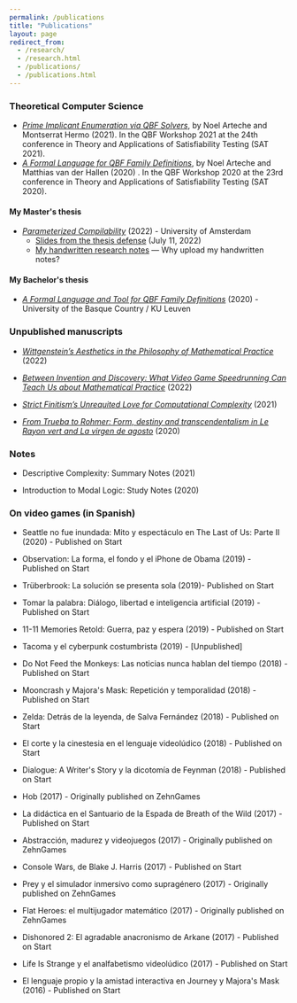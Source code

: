 ```yaml
---
permalink: /publications
title: "Publications"
layout: page
redirect_from: 
  - /research/
  - /research.html
  - /publications/
  - /publications.html
---
```


### Theoretical Computer Science  


- [*Prime Implicant Enumeration via QBF Solvers*](https://narteche.github.io/files/papers/Prime%20Implicant%20Enumeration%20via%20QBF%20Solvers%20%5BNoel%20Arteche%2C%20Montserrat%20Hermo%5D.pdf), by Noel Arteche and Montserrat Hermo (2021). In the QBF Workshop 2021 at the 24th conference in Theory and Applications of Satisfiability Testing (SAT 2021).
- [*A Formal Language for QBF Family Definitions*](https://narteche.github.io/files/papers/A%20Formal%20Language%20for%20QBF%20Family%20Definitions%20%5BArteche%2C%20van%20der%20Hallen%5D.pdf), by Noel Arteche and Matthias van der Hallen (2020) . In the QBF Workshop 2020 at the 23rd conference in Theory and Applications of Satisfiability Testing (SAT 2020).

#### My Master's thesis

- [*Parameterized Compilability*](https://eprints.illc.uva.nl/id/eprint/2210/1/MoL-2022-11.text.pdf) (2022) - University of Amsterdam
  - [Slides from the thesis defense](https://narteche.github.io/files/slides/MoL%20Thesis%20Defense%20-%20Slides.pdf) (July 11, 2022)
  - [My handwritten research notes](https://drive.google.com/file/d/1GN1zJbU4dwtxafvQE0wrRLFaBn9zXkJL/view) — Why upload my handwritten notes?

#### My Bachelor's thesis

- [*A Formal Language and Tool for QBF Family Definitions*](https://narteche.github.io/files/others/A%20Formal%20Language%20and%20Tool%20for%20QBF%20Family%20Definitions%20%5BNoel%20Arteche%20-%20BSc%20Thesis%20text%5D.pdf) (2020) - University of the Basque Country / KU Leuven

### Unpublished manuscripts   
  

- [_Wittgenstein’s Aesthetics in the Philosophy of Mathematical Practice_](https://narteche.github.io/files/manuscripts/Wittgenstein's%20Aesthetics%20in%20the%20Philosophy%20of%20Mathematical%20Practice%20%5BNoel%20Arteche%5D.pdf) (2022)

- [_Between Invention and Discovery: What Video Game Speedrunning Can Teach Us about Mathematical Practice_](https://narteche.github.io/files/manuscripts/Between%20Invention%20and%20Discovery:%20What%20Video%20Game%20Speedrunning%20Can%20Teach%20Us%20about%20Mathematical%20Practice%20%5BNoel%20Arteche%5D.pdf) (2022)

- [_Strict Finitism’s Unrequited Love for Computational Complexity_](https://narteche.github.io/files/manuscripts/Strict%20Finitism's%20Unrequited%20Love%20for%20Computational%20Complexity%20%5BNoel%20Arteche%5D.pdf) (2021)

- [_From Trueba to Rohmer: Form, destiny and transcendentalism in Le Rayon vert and La virgen de agosto_](https://drive.google.com/file/d/1kfl8dLLv7odEvrmBCMQB14PPwOnafO9C/view) (2020)

### Notes
- Descriptive Complexity: Summary Notes (2021)

- Introduction to Modal Logic: Study Notes (2020)

### On video games (in Spanish)
- Seattle no fue inundada: Mito y espectáculo en The Last of Us: Parte II (2020) - Published on Start

- Observation: La forma, el fondo y el iPhone de Obama (2019) - Published on Start

- Trüberbrook: La solución se presenta sola (2019)- Published on Start

- Tomar la palabra: Diálogo, libertad e inteligencia artificial (2019) - Published on Start

- 11-11 Memories Retold: Guerra, paz y espera (2019) - Published on Start

- Tacoma y el cyberpunk costumbrista (2019) - [Unpublished]

- Do Not Feed the Monkeys: Las noticias nunca hablan del tiempo (2018) - Published on Start

- Mooncrash y Majora's Mask: Repetición y temporalidad (2018) - Published on Start

- Zelda: Detrás de la leyenda, de Salva Fernández (2018) - Published on Start

- El corte y la cinestesia en el lenguaje videolúdico (2018) - Published on Start

- Dialogue: A Writer's Story y la dicotomía de Feynman (2018) - Published on Start

- Hob (2017) - Originally published on ZehnGames

- La didáctica en el Santuario de la Espada de Breath of the Wild (2017) - Published on Start

- Abstracción, madurez y videojuegos (2017)  - Originally published on ZehnGames

- Console Wars, de Blake J. Harris (2017) - Published on Start

- Prey y el simulador inmersivo como supragénero (2017) - Originally published on ZehnGames

- Flat Heroes: el multijugador matemático (2017) - Originally published on ZehnGames

- Dishonored 2: El agradable anacronismo de Arkane (2017) - Published on Start

- Life Is Strange y el analfabetismo videolúdico (2017) - Published on Start

- El lenguaje propio y la amistad interactiva en Journey y Majora's Mask (2016) - Published on Start
